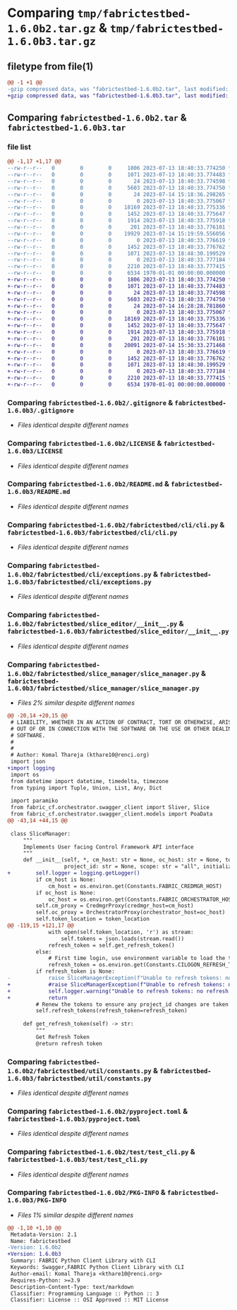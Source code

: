 # Comparing `tmp/fabrictestbed-1.6.0b2.tar.gz` & `tmp/fabrictestbed-1.6.0b3.tar.gz`

## filetype from file(1)

```diff
@@ -1 +1 @@
-gzip compressed data, was "fabrictestbed-1.6.0b2.tar", last modified: Fri Jul 14 15:20:17 2023, max compression
+gzip compressed data, was "fabrictestbed-1.6.0b3.tar", last modified: Fri Jul 14 16:28:50 2023, max compression
```

## Comparing `fabrictestbed-1.6.0b2.tar` & `fabrictestbed-1.6.0b3.tar`

### file list

```diff
@@ -1,17 +1,17 @@
--rw-r--r--   0        0        0     1806 2023-07-13 18:40:33.774250 fabrictestbed-1.6.0b2/.gitignore
--rw-r--r--   0        0        0     1071 2023-07-13 18:40:33.774483 fabrictestbed-1.6.0b2/LICENSE
--rw-r--r--   0        0        0       24 2023-07-13 18:40:33.774598 fabrictestbed-1.6.0b2/MANIFEST.in
--rw-r--r--   0        0        0     5603 2023-07-13 18:40:33.774750 fabrictestbed-1.6.0b2/README.md
--rw-r--r--   0        0        0       24 2023-07-14 15:18:36.298265 fabrictestbed-1.6.0b2/fabrictestbed/__init__.py
--rw-r--r--   0        0        0        0 2023-07-13 18:40:33.775067 fabrictestbed-1.6.0b2/fabrictestbed/cli/__init__.py
--rw-r--r--   0        0        0    18169 2023-07-13 18:40:33.775336 fabrictestbed-1.6.0b2/fabrictestbed/cli/cli.py
--rw-r--r--   0        0        0     1452 2023-07-13 18:40:33.775647 fabrictestbed-1.6.0b2/fabrictestbed/cli/exceptions.py
--rw-r--r--   0        0        0     1914 2023-07-13 18:40:33.775918 fabrictestbed-1.6.0b2/fabrictestbed/slice_editor/__init__.py
--rw-r--r--   0        0        0      201 2023-07-13 18:40:33.776101 fabrictestbed-1.6.0b2/fabrictestbed/slice_manager/__init__.py
--rw-r--r--   0        0        0    19929 2023-07-14 15:19:59.556056 fabrictestbed-1.6.0b2/fabrictestbed/slice_manager/slice_manager.py
--rw-r--r--   0        0        0        0 2023-07-13 18:40:33.776619 fabrictestbed-1.6.0b2/fabrictestbed/util/__init__.py
--rw-r--r--   0        0        0     1452 2023-07-13 18:40:33.776762 fabrictestbed-1.6.0b2/fabrictestbed/util/constants.py
--rw-r--r--   0        0        0     1071 2023-07-13 18:48:30.199529 fabrictestbed-1.6.0b2/pyproject.toml
--rw-r--r--   0        0        0        0 2023-07-13 18:40:33.777184 fabrictestbed-1.6.0b2/test/__init__.py
--rw-r--r--   0        0        0     2210 2023-07-13 18:40:33.777415 fabrictestbed-1.6.0b2/test/test_cli.py
--rw-r--r--   0        0        0     6534 1970-01-01 00:00:00.000000 fabrictestbed-1.6.0b2/PKG-INFO
+-rw-r--r--   0        0        0     1806 2023-07-13 18:40:33.774250 fabrictestbed-1.6.0b3/.gitignore
+-rw-r--r--   0        0        0     1071 2023-07-13 18:40:33.774483 fabrictestbed-1.6.0b3/LICENSE
+-rw-r--r--   0        0        0       24 2023-07-13 18:40:33.774598 fabrictestbed-1.6.0b3/MANIFEST.in
+-rw-r--r--   0        0        0     5603 2023-07-13 18:40:33.774750 fabrictestbed-1.6.0b3/README.md
+-rw-r--r--   0        0        0       24 2023-07-14 16:28:28.781860 fabrictestbed-1.6.0b3/fabrictestbed/__init__.py
+-rw-r--r--   0        0        0        0 2023-07-13 18:40:33.775067 fabrictestbed-1.6.0b3/fabrictestbed/cli/__init__.py
+-rw-r--r--   0        0        0    18169 2023-07-13 18:40:33.775336 fabrictestbed-1.6.0b3/fabrictestbed/cli/cli.py
+-rw-r--r--   0        0        0     1452 2023-07-13 18:40:33.775647 fabrictestbed-1.6.0b3/fabrictestbed/cli/exceptions.py
+-rw-r--r--   0        0        0     1914 2023-07-13 18:40:33.775918 fabrictestbed-1.6.0b3/fabrictestbed/slice_editor/__init__.py
+-rw-r--r--   0        0        0      201 2023-07-13 18:40:33.776101 fabrictestbed-1.6.0b3/fabrictestbed/slice_manager/__init__.py
+-rw-r--r--   0        0        0    20091 2023-07-14 15:30:33.271468 fabrictestbed-1.6.0b3/fabrictestbed/slice_manager/slice_manager.py
+-rw-r--r--   0        0        0        0 2023-07-13 18:40:33.776619 fabrictestbed-1.6.0b3/fabrictestbed/util/__init__.py
+-rw-r--r--   0        0        0     1452 2023-07-13 18:40:33.776762 fabrictestbed-1.6.0b3/fabrictestbed/util/constants.py
+-rw-r--r--   0        0        0     1071 2023-07-13 18:48:30.199529 fabrictestbed-1.6.0b3/pyproject.toml
+-rw-r--r--   0        0        0        0 2023-07-13 18:40:33.777184 fabrictestbed-1.6.0b3/test/__init__.py
+-rw-r--r--   0        0        0     2210 2023-07-13 18:40:33.777415 fabrictestbed-1.6.0b3/test/test_cli.py
+-rw-r--r--   0        0        0     6534 1970-01-01 00:00:00.000000 fabrictestbed-1.6.0b3/PKG-INFO
```

### Comparing `fabrictestbed-1.6.0b2/.gitignore` & `fabrictestbed-1.6.0b3/.gitignore`

 * *Files identical despite different names*

### Comparing `fabrictestbed-1.6.0b2/LICENSE` & `fabrictestbed-1.6.0b3/LICENSE`

 * *Files identical despite different names*

### Comparing `fabrictestbed-1.6.0b2/README.md` & `fabrictestbed-1.6.0b3/README.md`

 * *Files identical despite different names*

### Comparing `fabrictestbed-1.6.0b2/fabrictestbed/cli/cli.py` & `fabrictestbed-1.6.0b3/fabrictestbed/cli/cli.py`

 * *Files identical despite different names*

### Comparing `fabrictestbed-1.6.0b2/fabrictestbed/cli/exceptions.py` & `fabrictestbed-1.6.0b3/fabrictestbed/cli/exceptions.py`

 * *Files identical despite different names*

### Comparing `fabrictestbed-1.6.0b2/fabrictestbed/slice_editor/__init__.py` & `fabrictestbed-1.6.0b3/fabrictestbed/slice_editor/__init__.py`

 * *Files identical despite different names*

### Comparing `fabrictestbed-1.6.0b2/fabrictestbed/slice_manager/slice_manager.py` & `fabrictestbed-1.6.0b3/fabrictestbed/slice_manager/slice_manager.py`

 * *Files 2% similar despite different names*

```diff
@@ -20,14 +20,15 @@
 # LIABILITY, WHETHER IN AN ACTION OF CONTRACT, TORT OR OTHERWISE, ARISING FROM,
 # OUT OF OR IN CONNECTION WITH THE SOFTWARE OR THE USE OR OTHER DEALINGS IN THE
 # SOFTWARE.
 #
 #
 # Author: Komal Thareja (kthare10@renci.org)
 import json
+import logging
 import os
 from datetime import datetime, timedelta, timezone
 from typing import Tuple, Union, List, Any, Dict
 
 import paramiko
 from fabric_cf.orchestrator.swagger_client import Sliver, Slice
 from fabric_cf.orchestrator.swagger_client.models import PoaData
@@ -43,14 +44,15 @@
 
 class SliceManager:
     """
     Implements User facing Control Framework API interface
     """
     def __init__(self, *, cm_host: str = None, oc_host: str = None, token_location: str = None,
                  project_id: str = None, scope: str = "all", initialize: bool = True):
+        self.logger = logging.getLogger()
         if cm_host is None:
             cm_host = os.environ.get(Constants.FABRIC_CREDMGR_HOST)
         if oc_host is None:
             oc_host = os.environ.get(Constants.FABRIC_ORCHESTRATOR_HOST)
         self.cm_proxy = CredmgrProxy(credmgr_host=cm_host)
         self.oc_proxy = OrchestratorProxy(orchestrator_host=oc_host)
         self.token_location = token_location
@@ -119,15 +121,17 @@
             with open(self.token_location, 'r') as stream:
                 self.tokens = json.loads(stream.read())
             refresh_token = self.get_refresh_token()
         else:
             # First time login, use environment variable to load the tokens
             refresh_token = os.environ.get(Constants.CILOGON_REFRESH_TOKEN)
         if refresh_token is None:
-            raise SliceManagerException(f"Unable to refresh tokens: no refresh token found!")
+            #raise SliceManagerException(f"Unable to refresh tokens: no refresh token found!")
+            self.logger.warning("Unable to refresh tokens: no refresh token found!")
+            return
         # Renew the tokens to ensure any project_id changes are taken into account
         self.refresh_tokens(refresh_token=refresh_token)
 
     def get_refresh_token(self) -> str:
         """
         Get Refresh Token
         @return refresh token
```

### Comparing `fabrictestbed-1.6.0b2/fabrictestbed/util/constants.py` & `fabrictestbed-1.6.0b3/fabrictestbed/util/constants.py`

 * *Files identical despite different names*

### Comparing `fabrictestbed-1.6.0b2/pyproject.toml` & `fabrictestbed-1.6.0b3/pyproject.toml`

 * *Files identical despite different names*

### Comparing `fabrictestbed-1.6.0b2/test/test_cli.py` & `fabrictestbed-1.6.0b3/test/test_cli.py`

 * *Files identical despite different names*

### Comparing `fabrictestbed-1.6.0b2/PKG-INFO` & `fabrictestbed-1.6.0b3/PKG-INFO`

 * *Files 1% similar despite different names*

```diff
@@ -1,10 +1,10 @@
 Metadata-Version: 2.1
 Name: fabrictestbed
-Version: 1.6.0b2
+Version: 1.6.0b3
 Summary: FABRIC Python Client Library with CLI
 Keywords: Swagger,FABRIC Python Client Library with CLI
 Author-email: Komal Thareja <kthare10@renci.org>
 Requires-Python: >=3.9
 Description-Content-Type: text/markdown
 Classifier: Programming Language :: Python :: 3
 Classifier: License :: OSI Approved :: MIT License
```

